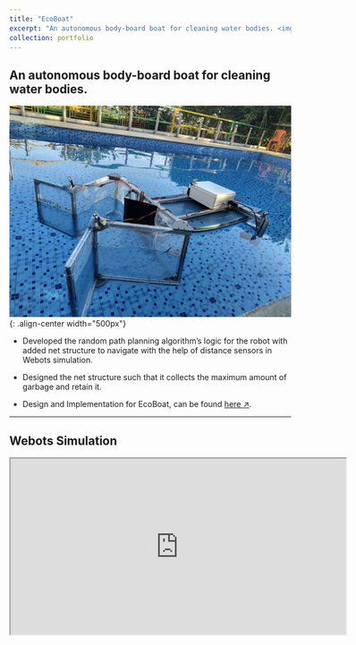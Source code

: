 ```yaml
---
title: "EcoBoat"
excerpt: "An autonomous body-board boat for cleaning water bodies. <img src='/images/EcoBoat_in_pool.jpg' width='600' style='margin-top: 15px;'>"
collection: portfolio
---
```


<!-- This is an item in your portfolio. It can be have images or nice text. If you name the file .md, it will be parsed as markdown. If you name the file .html, it will be parsed as HTML.  -->

## An autonomous body-board boat for cleaning water bodies.

![EcoBoat](/images/EcoBoat_in_pool.jpg){: .align-center width="500px"}

- Developed the random path planning algorithm’s logic for the robot with added net structure to navigate with the help of distance sensors in Webots simulation.
<!-- ![Track_1](/images/Track_1_SDC.jpg){: .align-left width="300px"} -->

- Designed the net structure such that it collects the maximum amount of garbage and retain it.

- Design and Implementation for EcoBoat, can be found [here ↗](https://github.com/Amann09/pool_cleaning_with_net_structure).


--------
## Webots Simulation
<center>
    <iframe width="600" height="315" src="https://www.youtube.com/embed/NnsBjuA5rr8"></iframe> 
</center>

